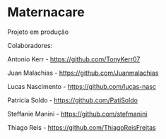 # Maternacare
Projeto em produção

Colaboradores:

Antonio Kerr - https://github.com/TonyKerr07

Juan Malachias - https://github.com/Juanmalachias

Lucas Nascimento - https://github.com/lucas-nasc

Patricia Soldo - https://github.com/PatiSoldo

Steffanie Manini - https://github.com/stefmanini

Thiago Reis - https://github.com/ThiagoReisFreitas
